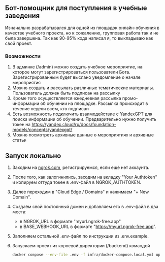 ## Бот-помощник для поступления в учебные заведения
Изначально разрабатывался для одной из площадок онлайн-обучения в качестве учебного проекта, 
но к сожалению, групповая работа так и не была завершена. Так как 90-95% кода написал я, то выкладываю как свой проект.


### Возможности
1. В админке (/admin) можно создать учебное мероприятие, на которое могут зарегистрироваться пользователи Бота. Зарегистрированным будет выслано уведомление о начале мероприятия
2. Можно создать и рассылать различные тематические материалы. Пользователь должен быть подписан на рассылку
3. Кроме того осуществляется ежедневная рассылка промо-информации об обучении на площадке. Рассылка происходит в течение недели всем, кто подписан 
4. Есть возможность подключить взаимодействие с YandexGPT для поиска информации об обучении. Предварительно нужно получить токен на https://yandex.cloud/ru/docs/foundation-models/concepts/yandexgpt/
5. Можно посмотреть архивные данные о мероприятиях и архивные статьи

## Запуск локально
1. Заходим на [ngrok.com](https://ngrok.com/), регистрируемся, если ещё нет аккаунта.
2. После того, как залогинились, заходим на вкладку "Your Authtoken" и копируем оттуда токен в .env-файл в NGROK_AUTHTOKEN.
3. Далее переходим в "Cloud Edge / Domains" и нажимаем "+ New Domain".
4. Создаём свой постоянный домен и добавляем его в .env-файл в два места:
   * в NGROK_URL в формате "myurl.ngrok-free.app"
   * в BASE_WEBHOOK_URL в формате "https://myurl.ngrok-free.app".
6. Заполняем остальной .env-файл по инструкции из .env.example.
7. Запускаем проект из корневой директории (/backend) командой
  
   ```bash
   docker compose --env-file .env -f infra/docker-compose.local.yml up -d
   ```
